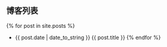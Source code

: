
## 博客列表

{% for post in site.posts %}
* {{ post.date | date_to_string }} {{ post.title }}
{% endfor %}